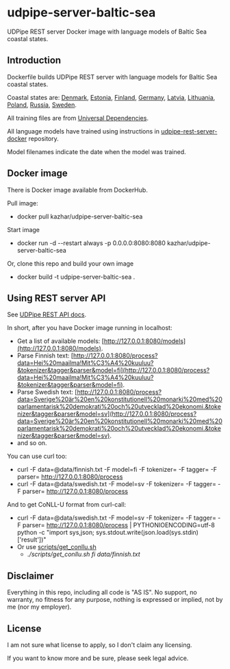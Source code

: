 # udpipe-server-baltic-sea
UDPipe REST server Docker image with language models of Baltic Sea coastal states.

## Introduction

Dockerfile builds UDPipe REST server with language models for Baltic Sea coastal states.

Coastal states are: [Denmark](https://en.wikipedia.org/wiki/Denmark), [Estonia](https://en.wikipedia.org/wiki/Estonia), [Finland](https://en.wikipedia.org/wiki/Finland), [Germany](https://en.wikipedia.org/wiki/Germany), [Latvia](https://en.wikipedia.org/wiki/Latvia), [Lithuania](https://en.wikipedia.org/wiki/Lithuania), [Poland](https://en.wikipedia.org/wiki/Poland), [Russia](https://en.wikipedia.org/wiki/Russia), [Sweden](https://en.wikipedia.org/wiki/Sweden).

All training files are from [Universal Dependencies](https://github.com/UniversalDependencies/).

All language models have trained using instructions in [udpipe-rest-server-docker](https://github.com/samisalkosuo/udpipe-rest-server-docker) repository.

Model filenames indicate the date when the model was trained.

## Docker image

There is Docker image available from DockerHub.

Pull image:

- docker pull kazhar/udpipe-server-baltic-sea

Start image

- docker run -d --restart always -p 0.0.0.0:8080:8080 kazhar/udpipe-server-baltic-sea

Or, clone this repo and build your own image

- docker build -t udpipe-server-baltic-sea .

## Using REST server API

See [UDPipe REST API docs](http://lindat.mff.cuni.cz/services/udpipe/api-reference.php).

In short, after you have Docker image running in localhost:

- Get a list of available models: [http://127.0.0.1:8080/models](http://127.0.0.1:8080/models).
- Parse Finnish text: [http://127.0.0.1:8080/process?data=Hei%20maailma!Mit%C3%A4%20kuuluu?&tokenizer&tagger&parser&model=fi](http://127.0.0.1:8080/process?data=Hei%20maailma!Mit%C3%A4%20kuuluu?&tokenizer&tagger&parser&model=fi).
- Parse Swedish text: [http://127.0.0.1:8080/process?data=Sverige%20är%20en%20konstitutionell%20monarki%20med%20parlamentarisk%20demokrati%20och%20utvecklad%20ekonomi.&tokenizer&tagger&parser&model=sv](http://127.0.0.1:8080/process?data=Sverige%20är%20en%20konstitutionell%20monarki%20med%20parlamentarisk%20demokrati%20och%20utvecklad%20ekonomi.&tokenizer&tagger&parser&model=sv).
- and so on.

You can use curl too:

- curl -F data=@data/finnish.txt -F model=fi -F tokenizer= -F tagger= -F parser= http://127.0.0.1:8080/process
- curl -F data=@data/swedish.txt -F model=sv -F tokenizer= -F tagger= -F parser= http://127.0.0.1:8080/process

And to get CoNLL-U format from curl-call:

- curl -F data=@data/swedish.txt -F model=sv -F tokenizer= -F tagger= -F parser= http://127.0.0.1:8080/process | PYTHONIOENCODING=utf-8 python -c "import sys,json; sys.stdout.write(json.load(sys.stdin)['result'])"
- Or use [scripts/get_conllu.sh](scripts/get_conllu.sh)
  - *./scripts/get_conllu.sh fi data/finnish.txt*


## Disclaimer

Everything in this repo, including all code is "AS IS". No support, no warranty, no fitness for any purpose, nothing is expressed or implied, not by me (nor my employer).

## License

I am not sure what license to apply, so I don't claim any licensing.

If you want to know more and be sure, please seek legal advice.
